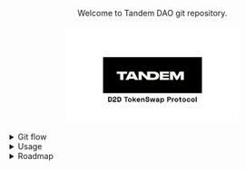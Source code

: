 <p align='center'>
  Welcome to Tandem DAO git repository. <br/><br/>
  <img src='./assets/tandem-logo.png' width='300'/> 
</p>

<details>
  <summary> Git flow </summary>
  
This is our [git flow](FLOW.md)
</details>

<details>
  <summary> Usage </summary>

First install dependencies:

```shell
yarn install
```

### Compile

Compile smart contracts with hardhat compile:

```shell
$ yarn compile
```

### Lint

Actually run lint:sol and prettier. Lint solidity code:

```shell
$ yarn lint
```

### Test

Run the Mocha/Chai tests:

```shell
$ yarn test
```

### Hardhat Commands

```shell
npx hardhat accounts
npx hardhat compile
npx hardhat clean
npx hardhat test
npx hardhat node
node scripts/sample-script.js
npx hardhat help
```

</details>

<details>
  <summary> Roadmap  </summary>

- (wip)
</details>
